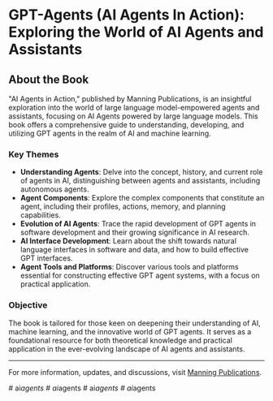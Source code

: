 # GPT-Agents (AI Agents In Action): Exploring the World of AI Agents and Assistants

## About the Book
"AI Agents in Action," published by Manning Publications, is an insightful exploration into the world of large language model-empowered agents and assistants, focusing on AI Agents powered by large language models. This book offers a comprehensive guide to understanding, developing, and utilizing GPT agents in the realm of AI and machine learning.

### Key Themes
- **Understanding Agents**: Delve into the concept, history, and current role of agents in AI, distinguishing between agents and assistants, including autonomous agents.
- **Agent Components**: Explore the complex components that constitute an agent, including their profiles, actions, memory, and planning capabilities.
- **Evolution of AI Agents**: Trace the rapid development of GPT agents in software development and their growing significance in AI research.
- **AI Interface Development**: Learn about the shift towards natural language interfaces in software and data, and how to build effective GPT interfaces.
- **Agent Tools and Platforms**: Discover various tools and platforms essential for constructing effective GPT agent systems, with a focus on practical application.

### Objective
The book is tailored for those keen on deepening their understanding of AI, machine learning, and the innovative world of GPT agents. It serves as a foundational resource for both theoretical knowledge and practical application in the ever-evolving landscape of AI agents and assistants.

---

For more information, updates, and discussions, visit [Manning Publications](https://www.manning.com/).


#   a i _ a g e n t s  
 #   a i _ a g e n t s  
 #   a i _ a g e n t s  
 #   a i _ a g e n t s  
 